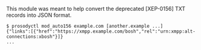 This module was meant to help convert the deprecated [XEP-0156] TXT records into JSON format.

```shell
$ prosodyctl mod_auto156 example.com [another.example ...]
{"links":[{"href":"https://xmpp.example.com/bosh","rel":"urn:xmpp:alt-connections:xbosh"}]}
...
```
